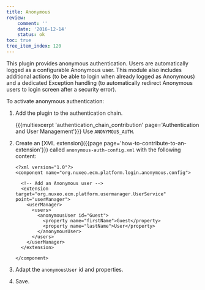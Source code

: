 ```yaml
---
title: Anonymous
review:
    comment: ''
    date: '2016-12-14'
    status: ok
toc: true
tree_item_index: 120
---
```

This plugin provides anonymous authentication. Users are automatically logged as a configurable Anonymous user. This module also includes additional actions (to be able to login when already logged as Anonymous) and a dedicated Exception handling (to automatically redirect Anonymous users to login screen after a security error).

To activate anonymous authentication:

1. Add the plugin to the authentication chain.

    {{{multiexcerpt 'authentication_chain_contribution' page='Authentication and User Management'}}} Use `ANONYMOUS_AUTH`.
2. Create an [XML extension]({{page page='how-to-contribute-to-an-extension'}}) called `anonymous-auth-config.xml` with the following content:
    ```
    <?xml version="1.0"?>
    <component name="org.nuxeo.ecm.platform.login.anonymous.config">

      <!-- Add an Anonymous user -->
      <extension target="org.nuxeo.ecm.platform.usermanager.UserService" point="userManager">
        <userManager>
          <users>
            <anonymousUser id="Guest">
              <property name="firstName">Guest</property>
              <property name="lastName">User</property>
            </anonymousUser>
          </users>
        </userManager>
      </extension>

    </component>

    ```

3. Adapt the `anonymousUser` id and properties.
4. Save.
